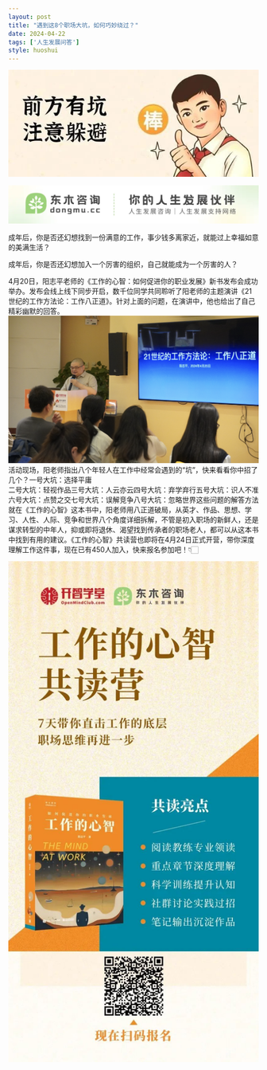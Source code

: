 ```yaml
---
layout: post
title: "遇到这8个职场大坑，如何巧妙绕过？"
date: 2024-04-22
tags: ['人生发展问答']
style: huoshui
---
```


![](/assets/post_images/2024-04-22-17319184102720.19232085640627727.jpeg)



![](/assets/post_images/2024-04-22-17319184101520.8281118923590531.webp)

成年后，你是否还幻想找到一份满意的工作，事少钱多离家近，就能过上幸福如意的美满生活？  

成年后，你是否还幻想加入一个厉害的组织，自己就能成为一个厉害的人？

4月20日，阳志平老师的《工作的心智：如何促进你的职业发展》新书发布会成功举办。发布会线上线下同步开启，数千位同学共同聆听了阳老师的主题演讲《21
世纪的工作方法论：工作八正道》。针对上面的问题，在演讲中，他也给出了自己精彩幽默的回答。![](/assets/post_images/2024-04-22-17319184117260.12877122660689166.png)活动现场，阳老师指出八个年轻人在工作中经常会遇到的“坑”，快来看看你中招了几个？一号大坑：选择平庸  
二号大坑：轻视作品三号大坑：人云亦云四号大坑：弃学弃行五号大坑：识人不准六号大坑：点赞之交七号大坑：误解竞争八号大坑：忽略世界这些问题的解答方法就在《工作的心智》这本书中，阳老师用八正道破局，从英才、作品、思想、学习、人性、人际、竞争和世界八个角度详细拆解，不管是初入职场的新鲜人，还是谋求转型的中年人，抑或即将退休、渴望找到传承者的职场老人，都可以从这本书中找到有用的建议。《工作的心智》共读营也即将在4月24日正式开营，带你深度理解工作这件事，现在已有450人加入，快来报名参加吧！👇🏻

![](/assets/post_images/2024-04-22-17319184105920.2761886885580844.jpeg)